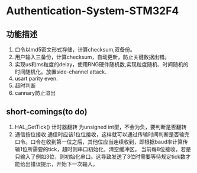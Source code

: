# Authentication-System-STM32F4

## 功能描述

1. 口令以md5密文形式存储，计算checksum,双备份。
2. 用户输入三备份，计算checksum，自动更新，防止关键数据出错。
3. 实现us和ms粒度的delay，使用RNG硬件随机数,实现粒度随机、时间随机的时间随机化。放置side-channel attack.
4. usart parity even.
5. 超时判断
6. cannary防止溢出

## short-comings(to do)

1. HAL_GetTick() 计时器翻转
为unsigned int型，不会为负，要判断是否翻转
2. 通信按位接收
通信时应该1位位接收，这样就可以通过传输时间判断是否输完口令。口令在收到第一位之后，其他位应当连续收到，即根据baud率计算传输1位所需要的tick，超时则串口初始化，清空缓冲区。
当前每8位接收，若是只输入了例如3位，则初始化串口。这导致发送了3位时需要等待规定tick数才能给出错误提示，开始下一次输入。
